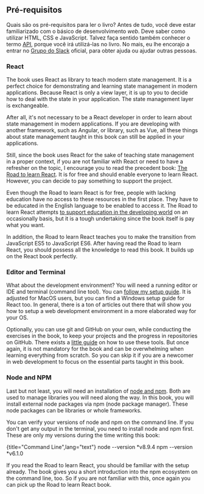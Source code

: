 ## Pré-requisitos

Quais são os pré-requisitos para ler o livro? Antes de tudo, você deve estar familiarizado com o básico de desenvolvimento *web*. Deve saber como utilizar HTML, CSS e JavaScript. Talvez faça sentido também conhecer o termo [API][1], porque você irá utilizá-las no livro. No mais, eu lhe encorajo a entrar no [Grupo do Slack][2] oficial, para obter ajuda ou ajudar outras pessoas.

### React

The book uses React as library to teach modern state management. It is a perfect choice for demonstrating and learning state management in modern applications. Because React is only a view layer, it is up to you to decide how to deal with the state in your application. The state management layer is exchangeable.

After all, it's not necessary to be a React developer in order to learn about state management in modern applications. If you are developing with another framework, such as Angular, or library, such as Vue, all these things about state management taught in this book can still be applied in your applications.

Still, since the book uses React for the sake of teaching state management in a proper context, if you are not familiar with React or need to have a refresher on the topic, I encourage you to read the precedent book: [The Road to learn React][3]. It is for free and should enable everyone to learn React. However, you can decide to pay something to support the project.

Even though the Road to learn React is for free, people with lacking education have no access to these resources in the first place. They have to be educated in the English language to be enabled to access it. The Road to learn React attempts [to support education in the developing world][4] on an occasionally basis, but it is a tough undertaking since the book itself is pay what you want.

In addition, the Road to learn React teaches you to make the transition from JavaScript ES5 to JavaScript ES6. After having read the Road to learn React, you should possess all the knowledge to read this book. It builds up on the React book perfectly.

### Editor and Terminal

What about the development environment? You will need a running editor or IDE and terminal (command line tool). You can [follow my setup guide][5]. It is adjusted for MacOS users, but you can find a Windows setup guide for React too. In general, there is a ton of articles out there that will show you how to setup a web development environment in a more elaborated way for your OS.

Optionally, you can use git and GitHub on your own, while conducting the exercises in the book, to keep your projects and the progress in repositories on GitHub. There exists a [little guide][6] on how to use these tools. But once again, it is not mandatory for the book and can be overwhelming when learning everything from scratch. So you can skip it if you are a newcomer in web development to focus on the essential parts taught in this book.

### Node and NPM

Last but not least, you will need an installation of [node and npm][7]. Both are used to manage libraries you will need along the way. In this book, you will install external node packages via npm (node package manager). These node packages can be libraries or whole frameworks.

You can verify your versions of node and npm on the command line. If you don't get any output in the terminal, you need to install node and npm first. These are only my versions during the time writing this book:

{title="Command Line",lang="text"}
	node --version
	*v8.9.4
	npm --version
	*v6.1.0

If you read the Road to learn React, you should be familiar with the setup already. The book gives you a short introduction into the npm ecosystem on the command line, too. So if you are not familiar with this, once again you can pick up the Road to learn React book.

[1]:	https://www.robinwieruch.de/what-is-an-api-javascript/
[2]:	https://slack-the-road-to-learn-react.wieruch.com/
[3]:	https://www.robinwieruch.de/the-road-to-learn-react/
[4]:	https://www.robinwieruch.de/giving-back-by-learning-react/
[5]:	https://www.robinwieruch.de/developer-setup/
[6]:	https://www.robinwieruch.de/git-essential-commands/
[7]:	https://nodejs.org/en/